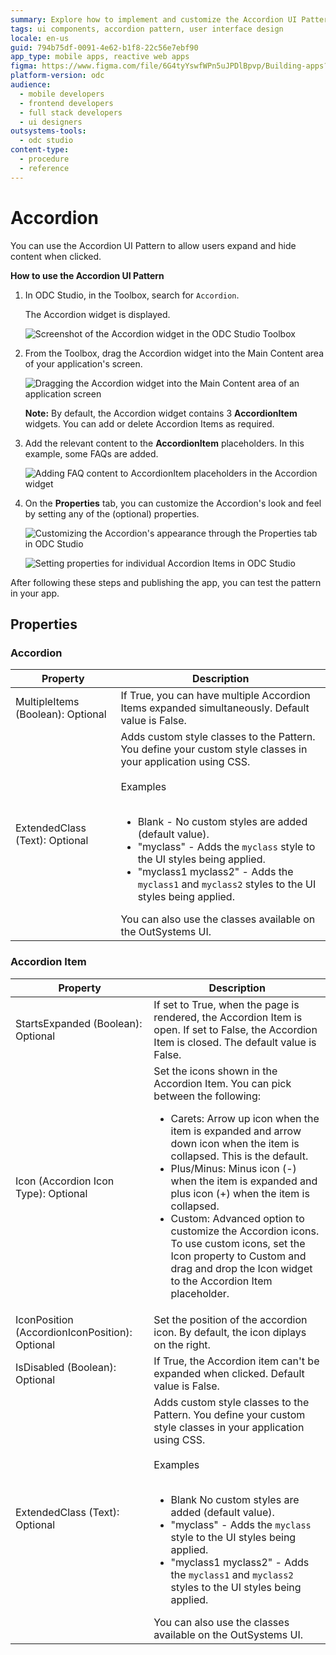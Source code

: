 ```yaml
---
summary: Explore how to implement and customize the Accordion UI Pattern in OutSystems Developer Cloud (ODC) to enhance application interfaces.
tags: ui components, accordion pattern, user interface design
locale: en-us
guid: 794b75df-0091-4e62-b1f8-22c56e7ebf90
app_type: mobile apps, reactive web apps
figma: https://www.figma.com/file/6G4tyYswfWPn5uJPDlBpvp/Building-apps?type=design&node-id=3203%3A10201&t=ZwHw8hXeFhwYsO5V-1
platform-version: odc
audience:
  - mobile developers
  - frontend developers
  - full stack developers
  - ui designers
outsystems-tools:
  - odc studio
content-type:
  - procedure
  - reference
---
```


# Accordion

You can use the Accordion UI Pattern to allow users expand and hide content when clicked.

**How to use the Accordion UI Pattern**

1. In ODC Studio, in the Toolbox, search for `Accordion`.

    The Accordion widget is displayed.

    ![Screenshot of the Accordion widget in the ODC Studio Toolbox](images/accordion-widget-ss.png "Accordion Widget in ODC Studio Toolbox")

1. From the Toolbox, drag the Accordion widget into the Main Content area of your application's screen.

    ![Dragging the Accordion widget into the Main Content area of an application screen](images/accordion-dragwidget-ss.png "Dragging Accordion Widget to Screen")

    **Note:** By default, the Accordion widget contains 3 **AccordionItem** widgets. You can add or delete Accordion Items as required.

1. Add the relevant content to the **AccordionItem** placeholders. In this example, some FAQs are added.
  
    ![Adding FAQ content to AccordionItem placeholders in the Accordion widget](images/accordion-addcontent-ss.png "Adding Content to AccordionItem Placeholders")

1. On the **Properties** tab, you can customize the Accordion's look and feel by setting any of the (optional) properties.

    ![Customizing the Accordion's appearance through the Properties tab in ODC Studio](images/accordion-properties-ss.png "Accordion Properties Tab")

    ![Setting properties for individual Accordion Items in ODC Studio](images/accordion-properties-item-ss.png "Accordion Item Properties")

After following these steps and publishing the app, you can test the pattern in your app.

## Properties

### Accordion

| Property                          | Description                                                                                                                                                                                                                                                                                                                                                                                                                                                                                                                                                                                                                        |
|-----------------------------------|------------------------------------------------------------------------------------------------------------------------------------------------------------------------------------------------------------------------------------------------------------------------------------------------------------------------------------------------------------------------------------------------------------------------------------------------------------------------------------------------------------------------------------------------------------------------------------------------------------------------------------|
| MultipleItems (Boolean): Optional | If True, you can have multiple Accordion Items expanded simultaneously. Default value is False.                                                                                                                                                                                                                                                                                                                                                                                                                                                                                                                                    |
| ExtendedClass (Text): Optional    | Adds custom style classes to the Pattern. You define your custom style classes in your application using CSS.<br/><br/>Examples<br/><br/> <ul><li>Blank - No custom styles are added (default value).</li><li>"myclass" - Adds the ``myclass`` style to the UI styles being applied.</li><li>"myclass1 myclass2" - Adds the ``myclass1`` and ``myclass2`` styles to the UI styles being applied.</li></ul>You can also use the classes available on the OutSystems UI. |

### Accordion Item

| Property                                       | Description                                                                                                                                                                                                                                                                                                                                                                                                                                                                                                                                                                                                                       |
|------------------------------------------------|-----------------------------------------------------------------------------------------------------------------------------------------------------------------------------------------------------------------------------------------------------------------------------------------------------------------------------------------------------------------------------------------------------------------------------------------------------------------------------------------------------------------------------------------------------------------------------------------------------------------------------------|
| StartsExpanded (Boolean): Optional             | If set to True, when the page is rendered, the Accordion Item is open. If set to False, the Accordion Item is closed. The default value is False.                                                                                                                                                                                                                                                                                                                                                                                                                                                                                 |
| Icon (Accordion Icon Type): Optional           | Set the icons shown in  the Accordion Item. You can pick between the following: <br/> <ul><li>Carets: Arrow up icon when the item is expanded and arrow down icon when the item is collapsed. This is the default.</li><li> Plus/Minus: Minus icon (-) when the item is expanded and plus icon (+) when the item is collapsed.</li><li>Custom: Advanced option to customize the Accordion icons. To use custom icons, set the Icon property to Custom and drag and drop the Icon widget to the Accordion Item placeholder.</li></ul>                                                                                              |
| IconPosition (AccordionIconPosition): Optional | Set the position of the accordion icon. By default, the icon diplays on the right.                                                                                                                                                                                                                                                                                                                                                                                                                                                                                                                                                |
| IsDisabled (Boolean): Optional                 | If True, the Accordion item can't be expanded when clicked. Default value is False.                                                                                                                                                                                                                                                                                                                                                                                                                                                                                                                                               |
| ExtendedClass (Text): Optional                 | Adds custom style classes to the Pattern. You define your custom style classes in your application using CSS.<br/><br/>Examples<br/><br/> <ul><li>Blank No custom styles are added (default value).</li><li>"myclass" - Adds the ``myclass`` style to the UI styles being applied.</li><li>"myclass1 myclass2" - Adds the ``myclass1`` and ``myclass2`` styles to the UI styles being applied. </li></ul>You can also use the classes available on the OutSystems UI. |
